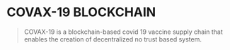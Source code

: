 # COVAX-19 BLOCKCHAIN

> COVAX-19 is a blockchain-based covid 19 vaccine supply chain that enables the creation of decentralized no trust based system.